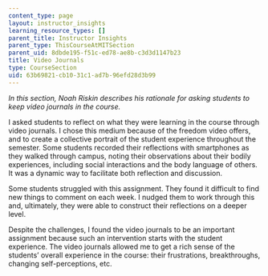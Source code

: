 ```yaml
---
content_type: page
layout: instructor_insights
learning_resource_types: []
parent_title: Instructor Insights
parent_type: ThisCourseAtMITSection
parent_uid: 8dbde195-f51c-ed78-ae8b-c3d3d1147b23
title: Video Journals
type: CourseSection
uid: 63b69821-cb10-31c1-ad7b-96efd28d3b99
---
```


_In this section, Noah Riskin describes his rationale for asking students to keep video journals in the course._ 

I asked students to reflect on what they were learning in the course through video journals. I chose this medium because of the freedom video offers, and to create a collective portrait of the student experience throughout the semester. Some students recorded their reflections with smartphones as they walked through campus, noting their observations about their bodily experiences, including social interactions and the body language of others. It was a dynamic way to facilitate both reflection and discussion.

Some students struggled with this assignment. They found it difficult to find new things to comment on each week. I nudged them to work through this and, ultimately, they were able to construct their reflections on a deeper level.

Despite the challenges, I found the video journals to be an important assignment because such an intervention starts with the student experience. The video journals allowed me to get a rich sense of the students’ overall experience in the course: their frustrations, breakthroughs, changing self-perceptions, etc.